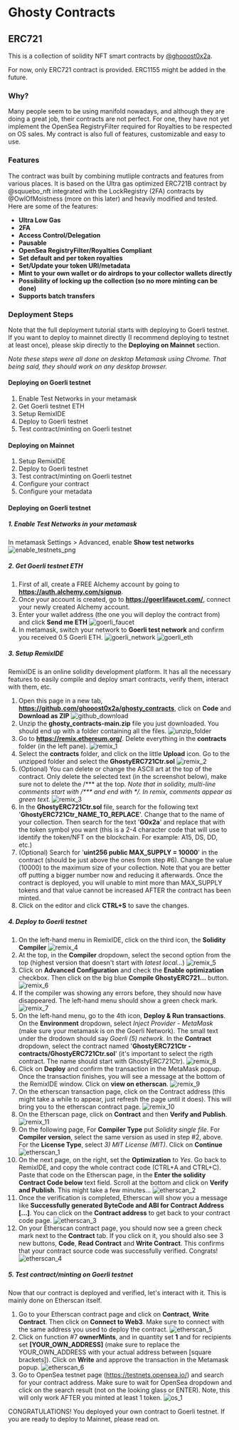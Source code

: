 # Ghosty Contracts

## ERC721
This is a collection of solidity NFT smart contracts by [@ghooost0x2a](https://twitter.com/ghooost0x2a).

For now, only ERC721 contract is provided. ERC1155 might be added in the future.

### Why?

Many people seem to be using manifold nowadays, and although they are doing a great job, their contracts are not perfect. For one, they have not yet implement the OpenSea RegistryFilter required for Royalties to be respected on OS sales.
My contract is also full of features, customizable and easy to use.

### Features

The contract was built by combining mutliple contracts and features from various places. It is based on the Ultra gas optimized ERC721B contract by @squuebo_nft integrated with the LockRegistry (2FA) contracts by @OwlOfMoistness (more on this later) and heavily modified and tested. Here are some of the features:
* **Ultra Low Gas**
* **2FA**
* **Access Control/Delegation**
* **Pausable**
* **OpenSea RegistryFilter/Royalties Compliant**
* **Set default and per token royalties**
* **Set/Update your token URI/metadata**
* **Mint to your own wallet or do airdrops to your collector wallets directly**
* **Possibility of locking up the collection (so no more minting can be done)**
* **Supports batch transfers**

### Deployment Steps
Note that the full deployment tutorial starts with deploying to Goerli testnet. If you want to deploy to mainnet directly (I recommend deploying to testnet at least once), please skip directly to the **Deploying on Mainnet** section.

*Note these steps were all done on desktop Metamask using Chrome. That being said, they should work on any desktop browser.*

#### Deploying on Goerli testnet
1. Enable Test Networks in your metamask
2. Get Goerli testnet ETH
3. Setup RemixIDE
4. Deploy to Goerli testnet
5. Test contract/minting on Goerli testnet

#### Deploying on Mainnet
1. Setup RemixIDE
2. Deploy to Goerli testnet
3. Test contract/minting on Goerli testnet
4. Configure your contract
5. Configure your metadata

#### Deploying on Goerli testnet
##### 1. Enable Test Networks in your metamask
In metamask Settings > Advanced, enable **Show test networks**
![enable_testnets_png](assets/enable_testnets.png)

##### 2. Get Goerli testnet ETH
1. First of all, create a FREE Alchemy account by going to **https://auth.alchemy.com/signup**.
2. Once your account is created, go to **https://goerlifaucet.com/**, connect your newly created Alchemy account.
3. Enter your wallet address (the one you will deploy the contract from) and click **Send me ETH**
![goerli_faucet](assets/goerli_faucet.png)
4. In metamask, switch your network to **Goerli test network** and confirm you received 0.5 Goerli ETH.
![goerli_network](assets/switch_network.png)
![goerli_eth](assets/goerli_eth.png)

##### 3. Setup RemixIDE 
RemixIDE is an online solidity development platform. It has all the necessary features to easily compile and deploy smart contracts, verify them, interact with them, etc.

1. Open this page in a new tab, **https://github.com/ghooost0x2a/ghosty_contracts**, click on **Code** and **Download as ZIP**
![github_download](assets/github_download.png)
2. Unzip the **ghosty_contracts-main.zip** file you just downloaded. You should end up with a folder containing all the files.
![unzip_folder](assets/unzip_folder.png)
3. Go to **https://remix.ethereum.org/**. Delete everything in the **contracts** folder (in the left pane).
![remix_1](assets/remix_1.png)
4. Select the **contracts** folder, and click on the little **Upload** icon. Go to the unzipped folder and select the **GhostyERC721Ctr.sol**
![remix_2](assets/remix_2.png)
5. (Optional) You can delete or change the ASCII art at the top of the contract. Only delete the selected text (in the screenshot below), make sure not to delete the /\*\*\* at the top. *Note that in solidity, multi-line comments start with /\*\*\* and end with \*/. In remix, comments appear as green text.*
![remix_3](assets/remix_3.png)
6. In the **GhostyERC721Ctr.sol** file, search for the following text '**GhostyERC721Ctr_NAME_TO_REPLACE**'. Change that to the name of your collection. Then search for the text '**G0x2a**' and replace that with the token symbol you want (this is a 2-4 character code that will use to identify the token/NFT on the blockchain. For example: A15, DS, DD, etc.)
7. (Optional) Search for '**uint256 public MAX_SUPPLY = 10000**' in the contract (should be just above the ones from step #6). Change the value (10000) to the maximum size of your collection. Note that you are better off putting a bigger number now and reducing it afterwards. Once the contract is deployed, you will unable to mint more than MAX_SUPPLY tokens and that value cannot be increased AFTER the contract has been minted. 
8. Click on the editor and click **CTRL+S** to save the changes. 
##### 4. Deploy to Goerli testnet
1. On the left-hand menu in RemixIDE, click on the third icon, the **Solidity Compiler**
![remix_4](assets/remix_4.png)
2. At the top, in the **Compiler** dropdown, select the second option from the top (highest version that doesn't start with *latest local...*)
![remix_5](assets/remix_5.png)
3. Click on **Advanced Configuration** and check the **Enable optimization** checkbox. Then click on the big blue **Compile GhostyERC721...** button.
![remix_6](assets/remix_6.png)
4. If the compiler was showing any errors before, they should now have disappeared. The left-hand menu should show a green check mark.
![remix_7](assets/remix_7.png)
5. On the left-hand menu, go to the 4th icon, **Deploy & Run transactions**. On the **Environment** dropdown, select *Inject Provider - MetaMask* (make sure your metamask is on the Goerli Network). The small text under the drodown should say *Goerli (5) network*. In the **Contract** dropdown, select the contract named '**GhostyERC721Ctr - contracts/GhostyERC721Ctr.sol**' (it's important to select the rigth contract. The name should start with GhostyERC721Ctr).
![remix_8](assets/remix_8.png)
6. Click on **Deploy** and confirm the transaction in the MetaMask popup. Once the transaction finishes, you will see a message at the bottom of the RemixIDE window. Click on **view on etherscan**.
![remix_9](assets/remix_9.png)
7. On the etherscan transaction page, click on the Contract address (this might take a while to appear, just refresh the page until it does). This will bring you to the etherscan contract page. 
![remix_10](assets/remix_10.png)
8. On the Etherscan page, click on **Contract** and then **Verify and Publish**.
![remix_11](assets/remix_11.png)
9. On the following page, For **Compiler Type** put *Solidity single file*. For **Compiler version**, select the same version as used in step #2, above. For the **License Type**, select *3) MIT License (MIT)*. Click on **Continue**
![etherscan_1](assets/etherscan_1.png)
10. On the next page, on the right, set the **Optimization** to *Yes*. Go back to RemixIDE, and copy the whole contract code (CTRL+A and CTRL+C). Paste that code on the Etherscan page, in the **Enter the solidity Contract Code below** text field. Scroll at the bottom and click on **Verify and Publish**. This might take a few minutes...
![etherscan_2](assets/etherscan_2.png)
11. Once the verification is completed, Etherscan will show you a message like **Successfully generated ByteCode and ABI for Contract Address [...]**. You can click on the **Contract address** to get back to your contract code page.
![etherscan_3](assets/etherscan_3.png)
12. On your Etherscan contract page, you should now see a green check mark next to the **Contract** tab. If you click on it, you should also see 3 new buttons, **Code**, **Read Contract** and **Write Contract**. This confirms that your contract source code was successfully verified. Congrats!
![etherscan_4](assets/etherscan_4.png)

##### 5. Test contract/minting on Goerli testnet
Now that our contract is deployed and verified, let's interact with it. This is mainly done on Etherscan itself.
1. Go to your Etherscan contract page and click on **Contract**, **Write Contract**. Then click on **Connect to Web3**. Make sure to connect with the same address you used to deploy the contract. 
![etherscan_5](assets/etherscan_5.png)
2. Click on function #7 **ownerMints**, and in quantity set **1** and for recipients set **\[YOUR_OWN_ADDRESS\]** (make sure to replace the YOUR_OWN_ADDRESS with your actual address between \[square brackets\]). Click on **Write** and approve the transaction in the Metamask popup.
![etherscan_6](assets/etherscan_6.png)
3. Go to OpenSea testnet page (https://testnets.opensea.io/) and search for your contract address. Make sure to wait for OpenSea dropdown and click on the search result (not on the looking glass or ENTER). Note, this will only work AFTER you minted at least 1 token.
![os_1](assets/os_1.png)

CONGRATULATIONS! You deployed your own contract to Goerli testnet. If you are ready to deploy to Mainnet, please read on.

